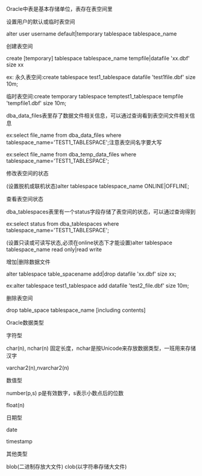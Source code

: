 Oracle中表是基本存储单位，表存在表空间里


设置用户的默认或临时表空间

alter user username default|temporary tablespace tablespace_name

创建表空间

create [temporary] tablespace tablespace_name tempfile|datafile 'xx.dbf' size xx

ex:
永久表空间:create tablespace test1_tablespace datafile 'test1file.dbf' size 10m;

临时表空间:create temporary tablespace temptest1_tablespace tempfile 'tempfile1.dbf' size 10m;

dba_data_files表里存了数据文件相关信息，可以通过查询看到表空间文件相关信息

ex:select file_name from dba_data_files where tablespace_name='TEST1_TABLESPACE';注意表空间名字要大写

ex:select file_name from dba_temp_data_files where tablespace_name='TEST1_TABLESPACE';

修改表空间的状态

(设置脱机或联机状态)alter tablespace tablespace_name ONLINE|OFFLINE;

查看表空间状态

dba_tablespaces表里有一个status字段存储了表空间的状态，可以通过查询得到

ex:select status from dba_tablespaces where tablespace_name='TEST1_TABLESPACE';

(设置只读或可读写状态,必须在online状态下才能设置)alter tablespace tablespace_name read only|read write

增加|删除数据文件

alter tablespace table_spacename add|drop datafile 'xx.dbf' size xx;

ex:alter tablespace test1_tablespace add datafile 'test2_file.dbf' size 10m;


删除表空间

drop table_space tablespace_name [including contents]

Oracle数据类型

字符型

char(n), nchar(n) 固定长度，nchar是按Unicode来存放数据类型，一班用来存储汉字

varchar2(n),nvarchar2(n)

数值型

number(p,s) p是有效数字，s表示小数点后的位数

float(n)  

日期型

date

timestamp

其他类型

blob(二进制存放大文件)   clob(以字符串存储大文件)










